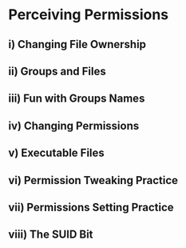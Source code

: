 # Perceiving Permissions

## i) Changing File Ownership


## ii) Groups and Files
## iii) Fun with Groups Names
## iv) Changing Permissions
## v) Executable Files
## vi) Permission Tweaking Practice
## vii) Permissions Setting Practice
## viii) The SUID Bit
